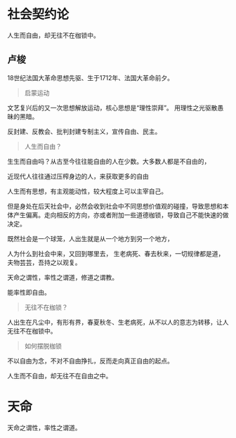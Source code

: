 # 社会契约论
人生而自由，却无往不在枷锁中。



## 卢梭
18世纪法国大革命思想先驱、生于1712年、法国大革命前夕。


> 启蒙运动

文艺复兴后的又一次思想解放运动，核心思想是“理性崇拜”。
用理性之光驱散愚昧的黑暗。

反封建、反教会、批判封建专制主义，宣传自由、民主。


> 人生而自由？

生生而自由吗？从古至今往往能自由的人在少数。大多数人都是不自由的，

近现代人往往通过压榨身边的人，来获取更多的自由

人生而有思想，有主观能动性，较大程度上可以主宰自己。

但是身处在后天社会中，必然会收到社会中不同思想价值观的碰撞，导致思想和本体产生偏离。走向相反的方向，亦或者附加一些道德枷锁，导致自己不能快速的做决定。

既然社会是一个球笼，人出生就是从一个地方到另一个地方，

人为什么到社会中来，又回到哪里去，
生老病死、春去秋来，一切规律都是道，夫物芸芸，吾持之以观复。

天命之谓性，率性之谓道，修道之谓教。





能率性即自由。


> 无往不在枷锁？

人出生在凡尘中，有形有界，春夏秋冬、生老病死，从不以人的意志为转移，让人无往不在枷锁中。



> 如何摆脱枷锁

不以自由为念，不对不自由挣扎，反而走向真正自由的起点。




人生而不自由，却无往不在自由之中。




# 天命

天命之谓性，率性之谓道。



